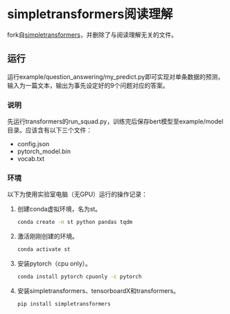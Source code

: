 # simpletransformers阅读理解
fork自[simpletransformers](https://github.com/ThilinaRajapakse/simpletransformers)，并删除了与阅读理解无关的文件。
## 运行
运行example/question_answering/my_predict.py即可实现对单条数据的预测，输入为一篇文本，输出为事先设定好的9个问题对应的答案。
### 说明
先运行transformers的run_squad.py，训练完后保存bert模型至example/model目录。应该含有以下三个文件：
- config.json
- pytorch_model.bin
- vocab.txt
### 环境
以下为使用实验室电脑（无GPU）运行的操作记录：
1. 创建conda虚拟环境，名为st。

   ```bash
   conda create -n st python pandas tqdm
   ```

2. 激活刚刚创建的环境。

   ```bash
   conda activate st
   ```

3. 安装pytorch（cpu only）。

   ```bash
   conda install pytorch cpuonly -c pytorch
   ```

4. 安装simpletransformers、tensorboardX和transformers。

   ```bash
   pip install simpletransformers
   ```